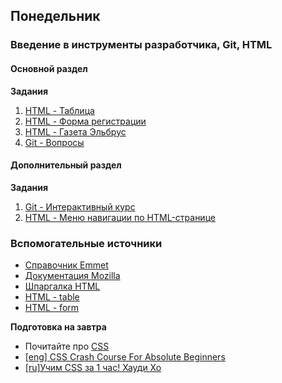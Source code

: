 ## Понедельник


### Введение в инструменты разработчика, Git, HTML

#### Основной раздел

**Задания**
1. [HTML - Таблица](../../../../html-table)
2. [HTML - Форма регистрации](../../../../html-registration)
3. [HTML - Газета Эльбрус](../../../../html-newspaper)
4. [Git - Вопросы](../../../../git-questions)


#### Дополнительный раздел

**Задания**
1. [Git - Интерактивный курс](https://learngitbranching.js.org/)
2. [HTML - Меню навигации по HTML-странице](../../../../html-navigation)


### Вспомогательные источники

- [Справочник Emmet](https://webdesign-master.ru/blog/html-css/2.html)
- [Документация Mozilla](https://developer.mozilla.org/ru/docs/Web/HTML)
- [Шпаргалка HTML](http://www.simplehtmlguide.com/cheatsheet.php)
- [HTML - table](http://htmlbook.ru/html/table)
- [HTML - form](http://htmlbook.ru/html/form)


**Подготовка на завтра**

* Почитайте про [CSS](http://ru.learnlayout.com)
* [[eng] CSS Crash Course For Absolute Beginners](https://www.youtube.com/watch?v=yfoY53QXEnI)
* [[ru]Учим CSS за 1 час! Хауди Хо](https://www.youtube.com/watch?v=iPV5GKeHyV4) 
